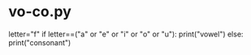 # vo-co.py
letter="f" 
if 
letter==("a" or "e" or "i" or "o" or "u"): 
print("vowel") 
else: 
print("consonant")
